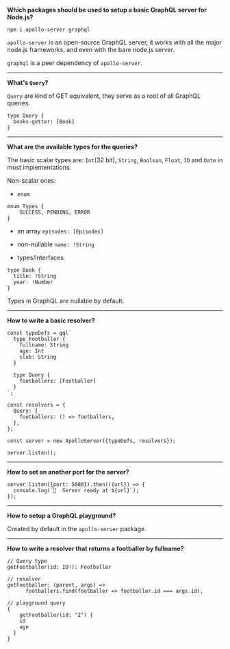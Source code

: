**Which packages should be used to setup a basic GraphQL server for Node.js?**

`npm i apollo-server graphql`

`apollo-server` is an open-source GraphQL server, it works with all the major node.js frameworks, and even with the bare node.js server.

`graphql` is a peer dependency of `apollo-server`.

---

**What's `Query`?**

`Query` are kind of GET equivalent, they serve as a root of all GraphQL queries.

```
type Query {
  books-getter: [Book]
}
```

---

**What are the available types for the queries?**

The basic scalar types are: `Int`(32 bit), `String`, `Boolean`, `Float`, `ID` and `Date` in most implementations.

Non-scalar ones:

- `enum`

```
enum Types {
    SUCCESS, PENDING, ERROR
}
```

- an array `episodes: [Episodes]`

- non-nullable `name: !String`

- types/interfaces

```
type Book {
  title: !String
  year: !Number
}
```

Types in GraphQL are nullable by default.

---

**How to write a basic resolver?**

```
const typeDefs = gql`
  type Footballer {
    fullname: String
    age: Int
    club: String
  }

  type Query {
    footballers: [Footballer]
  }
`;

const resolvers = {
  Query: {
    footballers: () => footballers,
  },
};

const server = new ApolloServer({typeDefs, resolvers});

server.listen();
```

---

**How to set an another port for the server?**

```
server.listen({port: 5000}).then(({url}) => {
  console.log(`🚀  Server ready at ${url}`);
});
```

---

**How to setup a GraphQL playground?**

Created by default in the `apollo-server` package.

---

**How to write a resolver that returns a footballer by fullname?**

```
// Query type
getFootballer(id: ID!): Footballer

// resolver
getFootballer: (parent, args) =>
      footballers.find(footballer => footballer.id === args.id),

// playground query
{
	getFootballer(id: "2") {
    id
    age
  }
}
```
